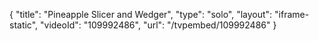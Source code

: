 {
    "title": "Pineapple Slicer and Wedger",
    "type": "solo",
    "layout": "iframe-static",
    "videoId": "109992486",
    "url": "\/tvpembed\/109992486"
}